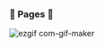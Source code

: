 ### :bookmark_tabs:&nbsp;Pages&nbsp;:bookmark_tabs:

![ezgif com-gif-maker](https://user-images.githubusercontent.com/93702328/179371655-8afb090a-ee6f-4756-a6d7-0735bbf8abe6.gif)
